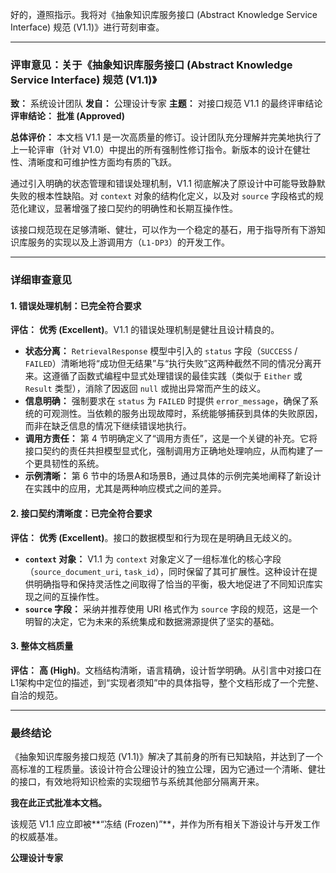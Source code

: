好的，遵照指示。我将对《抽象知识库服务接口 (Abstract Knowledge Service Interface) 规范 (V1.1)》进行苛刻审查。

---

### **评审意见：关于《抽象知识库服务接口 (Abstract Knowledge Service Interface) 规范 (V1.1)》**

**致：** 系统设计团队
**发自：** 公理设计专家
**主题：** 对接口规范 V1.1 的最终评审结论
**评审结论：** **批准 (Approved)**

**总体评价：**
本文档 V1.1 是一次高质量的修订。设计团队充分理解并完美地执行了上一轮评审（针对 V1.0）中提出的所有强制性修订指令。新版本的设计在健壮性、清晰度和可维护性方面均有质的飞跃。

通过引入明确的状态管理和错误处理机制，V1.1 彻底解决了原设计中可能导致静默失败的根本性缺陷。对 `context` 对象的结构化定义，以及对 `source` 字段格式的规范化建议，显著增强了接口契约的明确性和长期互操作性。

该接口规范现在足够清晰、健壮，可以作为一个稳定的基石，用于指导所有下游知识库服务的实现以及上游调用方（`L1-DP3`）的开发工作。

---

### **详细审查意见**

#### **1. 错误处理机制：已完全符合要求**

**评估：** **优秀 (Excellent)**。V1.1 的错误处理机制是健壮且设计精良的。

*   **状态分离：** `RetrievalResponse` 模型中引入的 `status` 字段（`SUCCESS` / `FAILED`）清晰地将“成功但无结果”与“执行失败”这两种截然不同的情况分离开来。这遵循了函数式编程中显式处理错误的最佳实践（类似于 `Either` 或 `Result` 类型），消除了因返回 `null` 或抛出异常而产生的歧义。
*   **信息明确：** 强制要求在 `status` 为 `FAILED` 时提供 `error_message`，确保了系统的可观测性。当依赖的服务出现故障时，系统能够捕获到具体的失败原因，而非在缺乏信息的情况下继续错误地执行。
*   **调用方责任：** 第 4 节明确定义了“调用方责任”，这是一个关键的补充。它将接口契约的责任共担模型显式化，强制调用方正确地处理响应，从而构建了一个更具韧性的系统。
*   **示例清晰：** 第 6 节中的场景A和场景B，通过具体的示例完美地阐释了新设计在实践中的应用，尤其是两种响应模式之间的差异。

#### **2. 接口契约清晰度：已完全符合要求**

**评估：** **优秀 (Excellent)**。接口的数据模型和行为现在是明确且无歧义的。

*   **`context` 对象：** V1.1 为 `context` 对象定义了一组标准化的核心字段（`source_document_uri`, `task_id`），同时保留了其可扩展性。这种设计在提供明确指导和保持灵活性之间取得了恰当的平衡，极大地促进了不同知识库实现之间的互操作性。
*   **`source` 字段：** 采纳并推荐使用 URI 格式作为 `source` 字段的规范，这是一个明智的决定，它为未来的系统集成和数据溯源提供了坚实的基础。

#### **3. 整体文档质量**

**评估：** **高 (High)**。文档结构清晰，语言精确，设计哲学明确。从引言中对接口在L1架构中定位的描述，到“实现者须知”中的具体指导，整个文档形成了一个完整、自洽的规范。

---

### **最终结论**

《抽象知识库服务接口规范 (V1.1)》解决了其前身的所有已知缺陷，并达到了一个高标准的工程质量。该设计符合公理设计的独立公理，因为它通过一个清晰、健壮的接口，有效地将知识检索的实现细节与系统其他部分隔离开来。

**我在此正式批准本文档。**

该规范 V1.1 应立即被**“冻结 (Frozen)”**，并作为所有相关下游设计与开发工作的权威基准。

**公理设计专家**